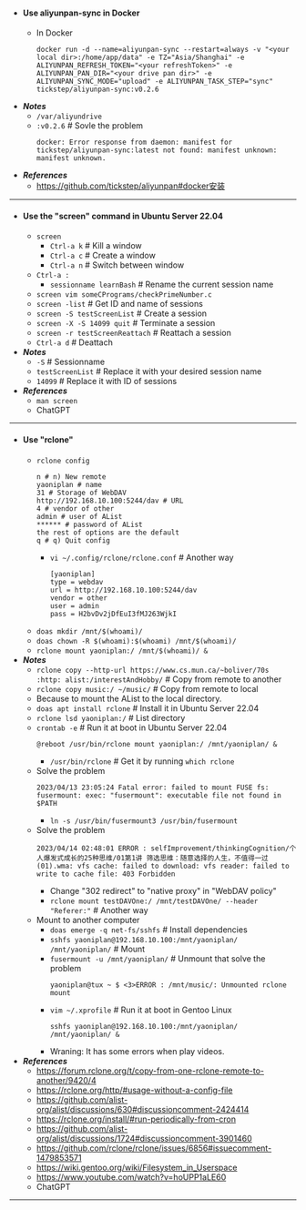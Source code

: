 - #### Use aliyunpan-sync in Docker
    - In Docker
      ```
      docker run -d --name=aliyunpan-sync --restart=always -v "<your local dir>:/home/app/data" -e TZ="Asia/Shanghai" -e ALIYUNPAN_REFRESH_TOKEN="<your refreshToken>" -e ALIYUNPAN_PAN_DIR="<your drive pan dir>" -e ALIYUNPAN_SYNC_MODE="upload" -e ALIYUNPAN_TASK_STEP="sync" tickstep/aliyunpan-sync:v0.2.6
      ```
- ***Notes***
    - `/var/aliyundrive`
    - `:v0.2.6` # Sovle the problem
      ```
      docker: Error response from daemon: manifest for tickstep/aliyunpan-sync:latest not found: manifest unknown: manifest unknown.
      ```
- ***References***
    - https://github.com/tickstep/aliyunpan#docker安装
- ---
- #### Use the "screen" command in Ubuntu Server 22.04
    - `screen`
        - `Ctrl-a k` # Kill a window
        - `Ctrl-a c` # Create a window
        - `Ctrl-a n` # Switch between window
    - `Ctrl-a :`
        - `sessionname learnBash` # Rename the current session name
    - `screen vim someCPrograms/checkPrimeNumber.c`
    - `screen -list` # Get ID and name of sessions
    - `screen -S testScreenList` # Create a session
    - `screen -X -S 14099 quit` # Terminate a session
    - `screen -r testScreenReattach` # Reattach a session
    - `Ctrl-a d` # Deattach
- ***Notes***
    - `-S` # Sessionname
    - `testScreenList` # Replace it with your desired session name
    - `14099` # Replace it with ID of sessions
- ***References***
    - `man screen`
    - ChatGPT
- ---
- #### Use "rclone"
    - `rclone config`
      ```
      n # n) New remote
      yaoniplan # name
      31 # Storage of WebDAV
      http://192.168.10.100:5244/dav # URL
      4 # vendor of other
      admin # user of AList
      ****** # password of AList
      the rest of options are the default
      q # q) Quit config
      ```
        - `vi ~/.config/rclone/rclone.conf` # Another way
          ```
          [yaoniplan]
          type = webdav
          url = http://192.168.10.100:5244/dav
          vendor = other
          user = admin
          pass = H2bvDv2jDfEuI3fMJ263WjkI
          ```
    - `doas mkdir /mnt/$(whoami)/`
    - `doas chown -R $(whoami):$(whoami) /mnt/$(whoami)/`
    - `rclone mount yaoniplan:/ /mnt/$(whoami)/ &`
- ***Notes***
    - `rclone copy --http-url https://www.cs.mun.ca/~boliver/70s :http: alist:/interestAndHobby/` # Copy from remote to another
    - `rclone copy music:/ ~/music/` # Copy from remote to local
    - Because to mount the AList to the local directory.
    - `doas apt install rclone` # Install it in Ubuntu Server 22.04
    - `rclone lsd yaoniplan:/` # List directory
    - `crontab -e` # Run it at boot in Ubuntu Server 22.04
      ```
      @reboot /usr/bin/rclone mount yaoniplan:/ /mnt/yaoniplan/ &
      ```
        - `/usr/bin/rclone` # Get it by running `which rclone`
    - Solve the problem
      ```
      2023/04/13 23:05:24 Fatal error: failed to mount FUSE fs: fusermount: exec: "fusermount": executable file not found in $PATH
      ```
        - `ln -s /usr/bin/fusermount3 /usr/bin/fusermount`
    - Solve the problem
      ```
      2023/04/14 02:48:01 ERROR : selfImprovement/thinkingCognition/个人爆发式成长的25种思维/01第1讲 筛选思维：随意选择的人生，不值得一过(01).wma: vfs cache: failed to download: vfs reader: failed to write to cache file: 403 Forbidden
      ```
        - Change "302 redirect" to "native proxy" in "WebDAV policy"
        - `rclone mount testDAVOne:/ /mnt/testDAVOne/ --header "Referer:"` # Another way
    - Mount to another computer
        - `doas emerge -q net-fs/sshfs` # Install dependencies
        - `sshfs yaoniplan@192.168.10.100:/mnt/yaoniplan/ /mnt/yaoniplan/` # Mount
        - `fusermount -u /mnt/yaoniplan/` # Unmount that solve the problem
          ```
          yaoniplan@tux ~ $ <3>ERROR : /mnt/music/: Unmounted rclone mount
          ```
        - `vim ~/.xprofile` # Run it at boot in Gentoo Linux
          ```
          sshfs yaoniplan@192.168.10.100:/mnt/yaoniplan/ /mnt/yaoniplan/ &
          ```
        - Wraning: It has some errors when play videos.
- ***References***
    - https://forum.rclone.org/t/copy-from-one-rclone-remote-to-another/9420/4
    - https://rclone.org/http/#usage-without-a-config-file
    - https://github.com/alist-org/alist/discussions/630#discussioncomment-2424414
    - https://rclone.org/install/#run-periodically-from-cron
    - https://github.com/alist-org/alist/discussions/1724#discussioncomment-3901460
    - https://github.com/rclone/rclone/issues/6856#issuecomment-1479853571
    - https://wiki.gentoo.org/wiki/Filesystem_in_Userspace
    - https://www.youtube.com/watch?v=hoUPP1aLE60
    - ChatGPT
- ---
